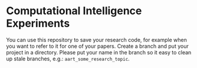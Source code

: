 # Computational Intelligence Experiments
You can use this repository to save your research code, for example when you want to refer to it for one of your papers.
Create a branch and put your project in a directory.
Please put your name in the branch so it easy to clean up stale branches, e.g.: `aart_some_research_topic`.
